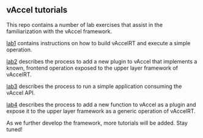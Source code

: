 ## vAccel tutorials

This repo contains a number of lab exercises that assist in the familiarization
with the vAccel framework.

[lab1](https://github.com/nubificus/vaccel-tutorials/tree/main/lab1) contains
instructions on how to build vAccelRT and execute a simple operation.

[lab2](https://github.com/nubificus/vaccel-tutorials/tree/main/lab2) describes
the process to add a new plugin to vAccel that implements a known, frontend
operation exposed to the upper layer framework of vAccelRT.

[lab3](https://github.com/nubificus/vaccel-tutorials/tree/main/lab3) describes
the process to run a simple application consuming the vAccel API.

[lab4](https://github.com/nubificus/vaccel-tutorials/tree/main/lab4) describes
the process to add a new function to vAccel as a plugin and expose it to the
upper layer framework as a generic operation of vAccelRT.

As we further develop the framework, more tutorials will be added. Stay tuned!
